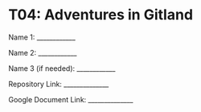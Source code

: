 # T04: Adventures in Gitland

Name 1: ____________

Name 2: ____________

Name 3 (if needed): ____________

Repository Link: ______________

Google Document Link: ______________
